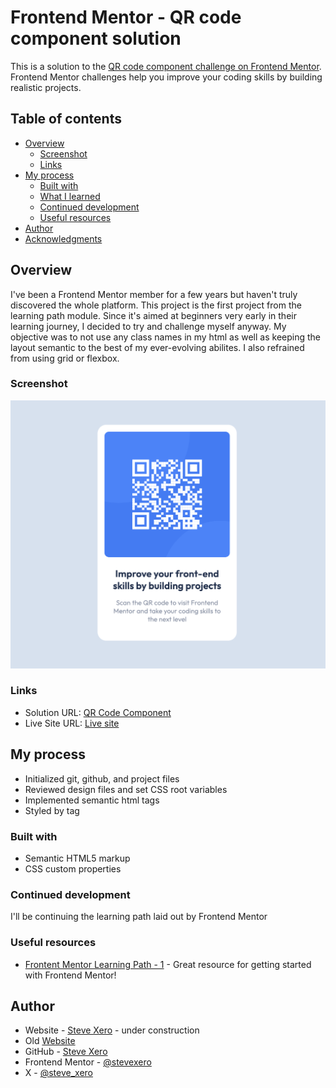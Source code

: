 # Frontend Mentor - QR code component solution

This is a solution to the [QR code component challenge on Frontend Mentor](https://www.frontendmentor.io/challenges/qr-code-component-iux_sIO_H). Frontend Mentor challenges help you improve your coding skills by building realistic projects.

## Table of contents

- [Overview](#overview)
  - [Screenshot](#screenshot)
  - [Links](#links)
- [My process](#my-process)
  - [Built with](#built-with)
  - [What I learned](#what-i-learned)
  - [Continued development](#continued-development)
  - [Useful resources](#useful-resources)
- [Author](#author)
- [Acknowledgments](#acknowledgments)

## Overview

I've been a Frontend Mentor member for a few years but haven't truly discovered the whole platform. This project is the first project from the learning path module. Since it's aimed at beginners very early in their learning journey, I decided to try and challenge myself anyway. My objective was to not use any class names in my html as well as keeping the layout semantic to the best of my ever-evolving abilites. I also refrained from using grid or flexbox.

### Screenshot

![QR Code Component](./images/qrss.png)

### Links

- Solution URL: [QR Code Component](https://www.frontendmentor.io/solutions/qr-code-component-with-semantic-html-no-classes-and-css-no-flexgrid-y9CHYb8Y3n)
- Live Site URL: [Live site](https://qrcodecomponentfem.netlify.app/)

## My process

- Initialized git, github, and project files
- Reviewed design files and set CSS root variables
- Implemented semantic html tags
- Styled by tag

### Built with

- Semantic HTML5 markup
- CSS custom properties

### Continued development

I'll be continuing the learning path laid out by Frontend Mentor

### Useful resources

- [Frontent Mentor Learning Path - 1](https://www.frontendmentor.io/learning-paths) - Great resource for getting started with Frontend Mentor!

## Author

- Website - [Steve Xero](https://www.stevexero.com) - under construction
- Old [Website](https://www.steven-woodward.com)
- GitHub - [Steve Xero](https://www.github.com/stevexero)
- Frontend Mentor - [@stevexero](https://www.frontendmentor.io/profile/stevexero)
- X - [@steve_xero](https://www.twitter.com/steve_xero)
